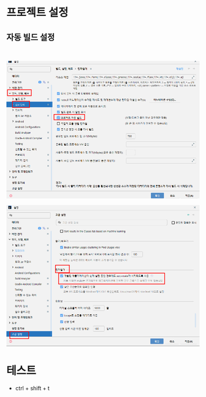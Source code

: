 # 프로젝트 설정

## 자동 빌드 설정

<br>

![img_1.png](img_1.png)

![img.png](img.png)

# 테스트

- ctrl + shift + t
